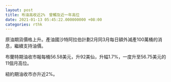 ```yaml
---
layout: post
title: 布油高收近2%　曾觸及近一年高位
date: 2021-01-13 05:45:22.000000000 +08:00
categories: rthk
---
```


原油期貨價格上升。產油國沙特阿拉伯計劃2月同3月每日額外減產100萬桶的消息，繼續支持油價。

布蘭特期油收市報每桶56.58美元，升92美仙，升幅1.7%，一度升至56.75美元的11個月高位。

紐約期油收市亦升近2%。
